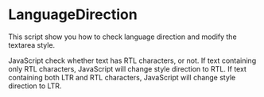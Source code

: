 # LanguageDirection

This script show you how to check language direction and modify the textarea style.

JavaScript check whether text has RTL characters, or not. If text containing only RTL characters, JavaScript will change style direction to RTL. If text containing both LTR and RTL characters, JavaScript will change style direction to LTR.
